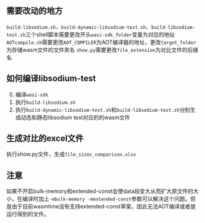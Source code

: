 ## 需要改动的地方
`build-libsodium.sh`、`build-dynamic-libsodium-test.sh`、`build-libsodium-test.sh`三个shell脚本需要更改开头`wasi-sdk_folder`变量为对应的地址
`AOTcompile.sh`需要更改`AOT_COMPILER`为AOT编译器的地址，更改`target_folder`为存储wasm文件的文件夹名
`show.py`需要更改`file_extension`为对比文件的后缀名

## 如何编译libsodium-test
0. 编译`wasi-sdk`
1. 执行`build-libsodium.sh`
2. 执行`build-dynamic-libsodium-test.sh`和`build-libsodium-test.sh`分别生成动态和静态libsodium test对应的的wasm文件

## 生成对比的excel文件
执行show.py文件，生成`file_sizes_comparison.xlsx`

## 注意
如果不开启bulk-memory和extended-const会使data段变大从而扩大原文件的大小，在编译时加上`-mbulk-memory -mextended-const`参数可以解决这个问题。但是由于目前wasmtime没有支持extended-const草案，因此无法AOT编译或者是运行得到的文件。
